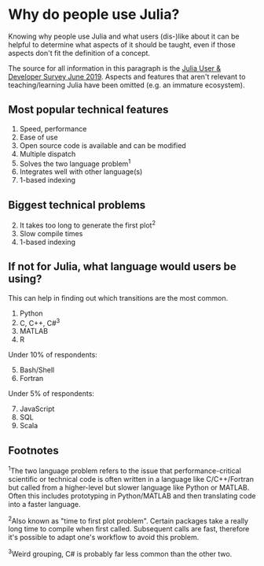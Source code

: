 # Why do people use Julia?

Knowing why people use Julia and what users (dis-)like about it can be helpful to determine what aspects of it should be taught, even if those aspects don't fit the definition of a concept.

The source for all information in this paragraph is the [Julia User & Developer Survey June 2019](https://julialang.org/blog/2019/08/2019-julia-survey). Aspects and features that aren't relevant to teaching/learning Julia have been omitted (e.g. an immature ecosystem).

## Most popular technical features

<!-- prettier-ignore -->
1. Speed, performance
2. Ease of use
3. Open source code is available and can be modified
4. Multiple dispatch
5. Solves the two language problem<sup>1</sup>
7. Integrates well with other language(s)
9. 1-based indexing

## Biggest technical problems

<!-- prettier-ignore -->
2. It takes too long to generate the first plot<sup>2</sup>
4. Slow compile times
12. 1-based indexing

## If not for Julia, what language would users be using?

This can help in finding out which transitions are the most common.

1. Python
2. C, C++, C#<sup>3</sup>
3. MATLAB
4. R

Under 10% of respondents:

5. Bash/Shell
6. Fortran

Under 5% of respondents:

7. JavaScript
8. SQL
9. Scala

## Footnotes

<sup>1</sup>The two language problem refers to the issue that performance-critical scientific or technical code is often written in a language like C/C++/Fortran but called from a higher-level but slower language like Python or MATLAB. Often this includes prototyping in Python/MATLAB and then translating code into a faster language.

<sup>2</sup>Also known as "time to first plot problem". Certain packages take a really long time to compile when first called. Subsequent calls are fast, therefore it's possible to adapt one's workflow to avoid this problem.

<sup>3</sup>Weird grouping, C# is probably far less common than the other two.
